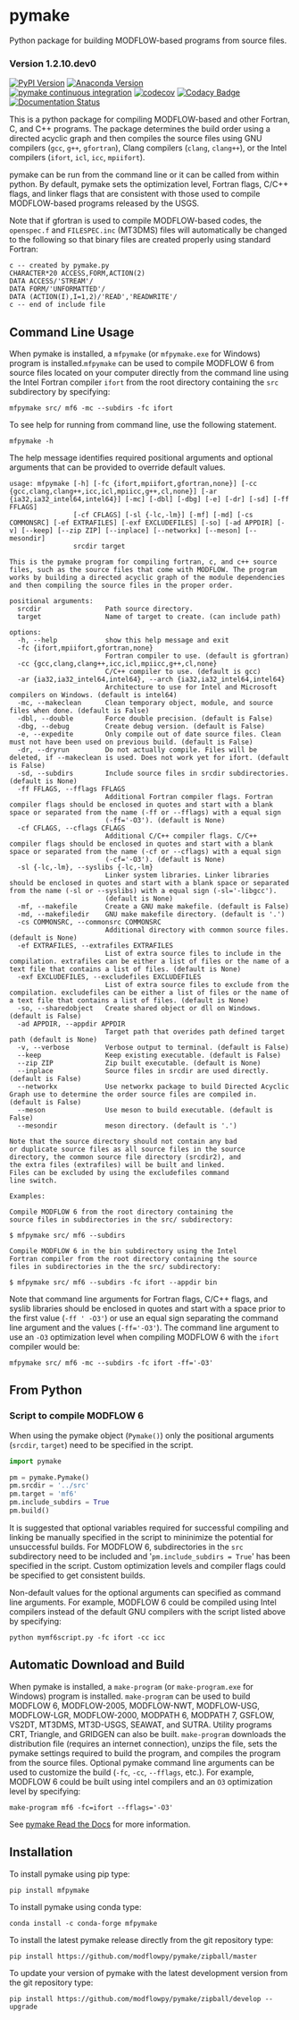 # pymake

Python package for building MODFLOW-based programs from source files.

### Version 1.2.10.dev0

[![PyPI Version](https://img.shields.io/pypi/v/mfpymake.png)](https://pypi.python.org/pypi/mfpymake)
[![Anaconda Version](https://anaconda.org/conda-forge/mfpymake/badges/version.svg)](https://anaconda.org/conda-forge/mfpymake)  
[![pymake continuous integration](https://github.com/modflowpy/pymake/workflows/pymake%20continuous%20integration/badge.svg)](https://github.com/modflowpy/pymake/actions/workflows/main.yml)
[![codecov](https://codecov.io/gh/modflowpy/pymake/branch/master/graph/badge.svg)](https://codecov.io/gh/modflowpy/pymake)
[![Codacy Badge](https://app.codacy.com/project/badge/Grade/fe4275a3cfb84acf9c84aba7b4ae2086)](https://www.codacy.com/gh/modflowpy/pymake/dashboard?utm_source=github.com&amp;utm_medium=referral&amp;utm_content=modflowpy/pymake&amp;utm_campaign=Badge_Grade)
[![Documentation Status](https://readthedocs.org/projects/mfpymake/badge/?version=latest)](https://mfpymake.readthedocs.io/en/latest/?badge=latest)  

This is a python package for compiling MODFLOW-based and other Fortran, C, and
C++ programs. The package determines the build order using a directed acyclic
graph and then compiles the source files using GNU compilers (`gcc`, `g++`,
`gfortran`), Clang compilers (`clang`, `clang++`), or the Intel compilers (`ifort`,
`icl`, `icc`, `mpiifort`).

pymake can be run from the command line or it can be called from within python.
By default, pymake sets the optimization level, Fortran flags, C/C++ flags, and
linker flags that are consistent with those used to compile MODFLOW-based
programs released by the USGS.

Note that if gfortran is used to compile MODFLOW-based codes, the `openspec.f`
and `FILESPEC.inc` (MT3DMS) files will automatically be changed to the
following so that binary files are created properly using standard Fortran:

```
c -- created by pymake.py
CHARACTER*20 ACCESS,FORM,ACTION(2)
DATA ACCESS/'STREAM'/
DATA FORM/'UNFORMATTED'/
DATA (ACTION(I),I=1,2)/'READ','READWRITE'/
c -- end of include file
```

## Command Line Usage

When pymake is installed, a `mfpymake` (or `mfpymake.exe` for Windows) program is installed.`mfpymake` can be used to
compile MODFLOW 6 from source files located on your computer directly from the command line using
the Intel Fortran compiler `ifort` from the root directory containing the `src` subdirectory by specifying:

```
mfpymake src/ mf6 -mc --subdirs -fc ifort
```

To see help for running from command line, use the following statement.

```
mfpymake -h
```

The help message identifies required positional arguments and optional arguments that can be provided to override
default values.

```
usage: mfpymake [-h] [-fc {ifort,mpiifort,gfortran,none}] [-cc {gcc,clang,clang++,icc,icl,mpiicc,g++,cl,none}] [-ar {ia32,ia32_intel64,intel64}] [-mc] [-dbl] [-dbg] [-e] [-dr] [-sd] [-ff FFLAGS]
                [-cf CFLAGS] [-sl {-lc,-lm}] [-mf] [-md] [-cs COMMONSRC] [-ef EXTRAFILES] [-exf EXCLUDEFILES] [-so] [-ad APPDIR] [-v] [--keep] [--zip ZIP] [--inplace] [--networkx] [--meson] [--mesondir]
                srcdir target

This is the pymake program for compiling fortran, c, and c++ source
files, such as the source files that come with MODFLOW. The program
works by building a directed acyclic graph of the module dependencies
and then compiling the source files in the proper order.

positional arguments:
  srcdir                Path source directory.
  target                Name of target to create. (can include path)

options:
  -h, --help            show this help message and exit
  -fc {ifort,mpiifort,gfortran,none}
                        Fortran compiler to use. (default is gfortran)
  -cc {gcc,clang,clang++,icc,icl,mpiicc,g++,cl,none}
                        C/C++ compiler to use. (default is gcc)
  -ar {ia32,ia32_intel64,intel64}, --arch {ia32,ia32_intel64,intel64}
                        Architecture to use for Intel and Microsoft compilers on Windows. (default is intel64)
  -mc, --makeclean      Clean temporary object, module, and source files when done. (default is False)
  -dbl, --double        Force double precision. (default is False)
  -dbg, --debug         Create debug version. (default is False)
  -e, --expedite        Only compile out of date source files. Clean must not have been used on previous build. (default is False)
  -dr, --dryrun         Do not actually compile. Files will be deleted, if --makeclean is used. Does not work yet for ifort. (default is False)
  -sd, --subdirs        Include source files in srcdir subdirectories. (default is None)
  -ff FFLAGS, --fflags FFLAGS
                        Additional Fortran compiler flags. Fortran compiler flags should be enclosed in quotes and start with a blank space or separated from the name (-ff or --fflags) with a equal sign
                        (-ff='-O3'). (default is None)
  -cf CFLAGS, --cflags CFLAGS
                        Additional C/C++ compiler flags. C/C++ compiler flags should be enclosed in quotes and start with a blank space or separated from the name (-cf or --cflags) with a equal sign
                        (-cf='-O3'). (default is None)
  -sl {-lc,-lm}, --syslibs {-lc,-lm}
                        Linker system libraries. Linker libraries should be enclosed in quotes and start with a blank space or separated from the name (-sl or --syslibs) with a equal sign (-sl='-libgcc').
                        (default is None)
  -mf, --makefile       Create a GNU make makefile. (default is False)
  -md, --makefiledir    GNU make makefile directory. (default is '.')
  -cs COMMONSRC, --commonsrc COMMONSRC
                        Additional directory with common source files. (default is None)
  -ef EXTRAFILES, --extrafiles EXTRAFILES
                        List of extra source files to include in the compilation. extrafiles can be either a list of files or the name of a text file that contains a list of files. (default is None)
  -exf EXCLUDEFILES, --excludefiles EXCLUDEFILES
                        List of extra source files to exclude from the compilation. excludefiles can be either a list of files or the name of a text file that contains a list of files. (default is None)
  -so, --sharedobject   Create shared object or dll on Windows. (default is False)
  -ad APPDIR, --appdir APPDIR
                        Target path that overides path defined target path (default is None)
  -v, --verbose         Verbose output to terminal. (default is False)
  --keep                Keep existing executable. (default is False)
  --zip ZIP             Zip built executable. (default is None)
  --inplace             Source files in srcdir are used directly. (default is False)
  --networkx            Use networkx package to build Directed Acyclic Graph use to determine the order source files are compiled in. (default is False)
  --meson               Use meson to build executable. (default is False)
  --mesondir            meson directory. (default is '.')

Note that the source directory should not contain any bad 
or duplicate source files as all source files in the source 
directory, the common source file directory (srcdir2), and 
the extra files (extrafiles) will be built and linked. 
Files can be excluded by using the excludefiles command 
line switch.

Examples:

Compile MODFLOW 6 from the root directory containing the 
source files in subdirectories in the src/ subdirectory:

$ mfpymake src/ mf6 --subdirs

Compile MODFLOW 6 in the bin subdirectory using the Intel 
Fortran compiler from the root directory containing the source 
files in subdirectories in the the src/ subdirectory:

$ mfpymake src/ mf6 --subdirs -fc ifort --appdir bin
```

Note that command line arguments for Fortran flags, C/C++ flags, and syslib libraries should be enclosed in quotes and
start with a space prior to the first value (`-ff ' -O3'`) or use an equal sign separating the command line argument and
the values (`-ff='-O3'`). The command line argument to use an `-O3` optimization level when compiling MODFLOW 6 with
the `ifort` compiler would be:

```
mfpymake src/ mf6 -mc --subdirs -fc ifort -ff='-O3'
```

## From Python

### Script to compile MODFLOW 6

When using the pymake object (`Pymake()`) only the positional arguments
(`srcdir`, `target`) need to be specified in the script.

```python
import pymake

pm = pymake.Pymake()
pm.srcdir = '../src'
pm.target = 'mf6'
pm.include_subdirs = True
pm.build()
```

It is suggested that optional variables required for successful compiling and linking be manually specified in the
script to mininimize the potential for unsuccessful builds. For MODFLOW 6, subdirectories in the `src` subdirectory need
to be included and '`pm.include_subdirs = True`' has been specified in the script. Custom optimization levels and
compiler flags could be specified to get consistent builds.

Non-default values for the optional arguments can specified as command line arguments. For example, MODFLOW 6 could be
compiled using Intel compilers instead of the default GNU compilers with the script listed above by specifying:

```
python mymf6script.py -fc ifort -cc icc
```

## Automatic Download and Build

When pymake is installed, a `make-program` (or `make-program.exe` for Windows) program is installed. `make-program` can
be used to build MODFLOW 6, MODFLOW-2005, MODFLOW-NWT, MODFLOW-USG, MODFLOW-LGR, MODFLOW-2000, MODPATH 6, MODPATH 7,
GSFLOW, VS2DT, MT3DMS, MT3D-USGS, SEAWAT, and SUTRA. Utility programs CRT, Triangle, and GRIDGEN can also
be built. `make-program` downloads the distribution file (requires an internet connection), unzips the file, sets the
pymake settings required to build the program, and compiles the program from the source files. Optional pymake command
line arguments can be used to customize the build (`-fc`, `-cc`, `--fflags`, etc.). For example, MODFLOW 6 could be
built using intel compilers and an `O3` optimization level by specifying:

```
make-program mf6 -fc=ifort --fflags='-O3'
```

See [pymake Read the Docs](https://mfpymake.readthedocs.io/en/1.2.4/build_apps.html#building-applications) for more
information.

## Installation

To install pymake using pip type:

```
pip install mfpymake
```

To install pymake using conda type:

```
conda install -c conda-forge mfpymake
```

To install the latest pymake release directly from the git repository type:

```
pip install https://github.com/modflowpy/pymake/zipball/master
```

To update your version of pymake with the latest development version from the git repository type:

```
pip install https://github.com/modflowpy/pymake/zipball/develop --upgrade
```
